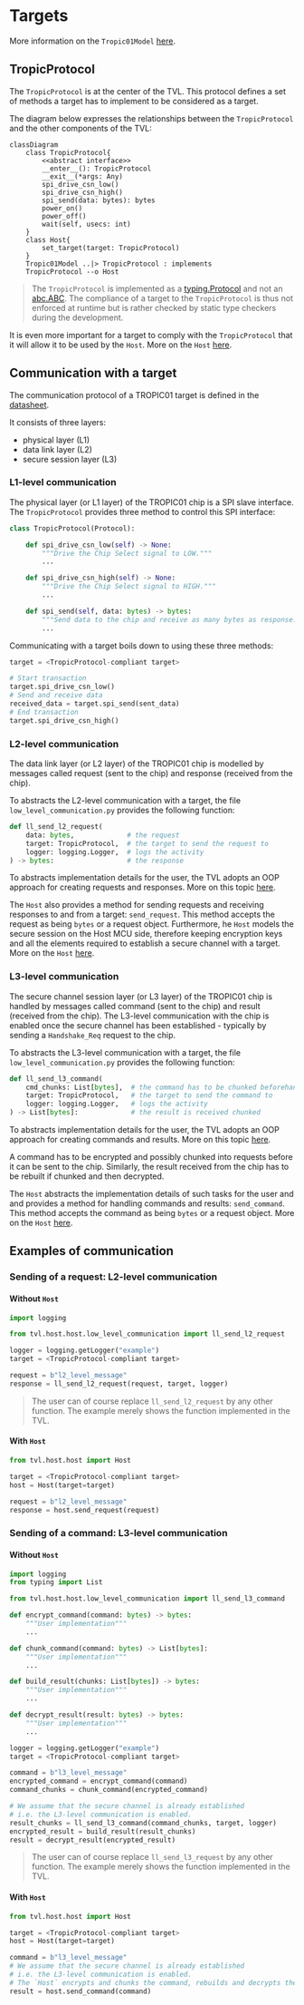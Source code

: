 # Targets

More information on the `Tropic01Model` [here](./model/README.md).

## TropicProtocol

The `TropicProtocol` is at the center of the TVL. This protocol defines a set of
methods a target has to implement to be considered as a target.

The diagram below expresses the relationships between the `TropicProtocol` and
the other components of the TVL:

```mermaid
classDiagram
    class TropicProtocol{
        <<abstract interface>>
        __enter__(): TropicProtocol
        __exit__(*args: Any)
        spi_drive_csn_low()
        spi_drive_csn_high()
        spi_send(data: bytes): bytes
        power_on()
        power_off()
        wait(self, usecs: int)
    }
    class Host{
        set_target(target: TropicProtocol)
    }
    Tropic01Model ..|> TropicProtocol : implements
    TropicProtocol --o Host
```

> The `TropicProtocol` is implemented as a
> [typing.Protocol](https://docs.python.org/3.8/library/typing.html#typing.Protocol)
> and not an [abc.ABC](https://docs.python.org/3.8/library/abc.html#abc.ABC).
> The compliance of a target to the `TropicProtocol` is thus not enforced at
> runtime but is rather checked by static type checkers during the development.

It is even more important for a target to comply with the `TropicProtocol` that
it will allow it to be used by the `Host`. More on the `Host` [here](../host/README.md).

## Communication with a target

The communication protocol of a TROPIC01 target is defined in the
[datasheet](https://tropic-gitlab.corp.sldev.cz/internal/tropic01/tassic/-/jobs/artifacts/master/file/public/tropic01_datasheet.pdf?job=pages).

It consists of three layers:
- physical layer (L1)
- data link layer (L2)
- secure session layer (L3)

### L1-level communication

The physical layer (or L1 layer) of the TROPIC01 chip is a SPI slave interface.
The `TropicProtocol` provides three method to control this SPI interface:

```python
class TropicProtocol(Protocol):

    def spi_drive_csn_low(self) -> None:
        """Drive the Chip Select signal to LOW."""
        ...

    def spi_drive_csn_high(self) -> None:
        """Drive the Chip Select signal to HIGH."""
        ...

    def spi_send(self, data: bytes) -> bytes:
        """Send data to the chip and receive as many bytes as response."""
        ...
```

Communicating with a target boils down to using these three methods:

```python
target = <TropicProtocol-compliant target>

# Start transaction
target.spi_drive_csn_low()
# Send and receive data
received_data = target.spi_send(sent_data)
# End transaction
target.spi_drive_csn_high()
```

### L2-level communication

The data link layer (or L2 layer) of the TROPIC01 chip is modelled by messages
called request (sent to the chip) and response (received from the chip).

To abstracts the L2-level communication with a target, the file
`low_level_communication.py` provides the following function:

```python
def ll_send_l2_request(
    data: bytes,             # the request
    target: TropicProtocol,  # the target to send the request to
    logger: logging.Logger,  # logs the activity
) -> bytes:                  # the response
```

To abstracts implementation details for the user, the TVL adopts an OOP approach
for creating requests and responses.
More on this topic [here](../messages/README.md).

The `Host` also provides a method for sending requests and receiving responses
to and from a target: `send_request`. This method accepts the request as being
`bytes` or a request object.
Furthermore, he `Host` models the secure session on the Host MCU side, therefore
keeping encryption keys and all the elements required to establish a secure channel
with a target.
More on the `Host` [here](../host/README.md).

### L3-level communication

The secure channel session layer (or L3 layer) of the TROPIC01 chip is handled
by messages called command (sent to the chip) and result (received from the chip).
The L3-level communication with the chip is enabled once the secure channel has
been established - typically by sending a `Handshake_Req` request to the chip.

To abstracts the L3-level communication with a target, the file
`low_level_communication.py` provides the following function:

```python
def ll_send_l3_command(
    cmd_chunks: List[bytes],  # the command has to be chunked beforehand
    target: TropicProtocol,   # the target to send the command to
    logger: logging.Logger,   # logs the activity
) -> List[bytes]:             # the result is received chunked
```

To abstracts implementation details for the user, the TVL adopts an OOP approach
for creating commands and results.
More on this topic [here](../messages/README.md).

A command has to be encrypted and possibly chunked into requests before it can
be sent to the chip. Similarly, the result received from the chip has to be
rebuilt if chunked and then decrypted.

The `Host` abstracts the implementation details of such tasks for the user and
and provides a method for handling commands and results: `send_command`.
This method accepts the command as being `bytes` or a request object.
More on the `Host` [here](../host/README.md).


## Examples of communication

### Sending of a request: L2-level communication

#### Without `Host`

```python
import logging

from tvl.host.host.low_level_communication import ll_send_l2_request

logger = logging.getLogger("example")
target = <TropicProtocol-compliant target>

request = b"l2_level_message"
response = ll_send_l2_request(request, target, logger)
```

> The user can of course replace `ll_send_l2_request` by any other function.
> The example merely shows the function implemented in the TVL.

#### With `Host`

```python
from tvl.host.host import Host

target = <TropicProtocol-compliant target>
host = Host(target=target)

request = b"l2_level_message"
response = host.send_request(request)
```

### Sending of a command: L3-level communication

#### Without `Host`

```python
import logging
from typing import List

from tvl.host.host.low_level_communication import ll_send_l3_command

def encrypt_command(command: bytes) -> bytes:
    """User implementation"""
    ...

def chunk_command(command: bytes) -> List[bytes]:
    """User implementation"""
    ...

def build_result(chunks: List[bytes]) -> bytes:
    """User implementation"""
    ...

def decrypt_result(result: bytes) -> bytes:
    """User implementation"""
    ...

logger = logging.getLogger("example")
target = <TropicProtocol-compliant target>

command = b"l3_level_message"
encrypted_command = encrypt_command(command)
command_chunks = chunk_command(encrypted_command)

# We assume that the secure channel is already established
# i.e. the L3-level communication is enabled.
result_chunks = ll_send_l3_command(command_chunks, target, logger)
encrypted_result = build_result(result_chunks)
result = decrypt_result(encrypted_result)
```

> The user can of course replace `ll_send_l3_request` by any other function.
> The example merely shows the function implemented in the TVL.

#### With `Host`

```python
from tvl.host.host import Host

target = <TropicProtocol-compliant target>
host = Host(target=target)

command = b"l3_level_message"
# We assume that the secure channel is already established
# i.e. the L3-level communication is enabled.
# The `Host` encrypts and chunks the command, rebuilds and decrypts the result
result = host.send_command(command)
```
